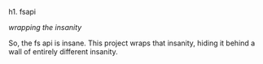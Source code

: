 h1. fsapi

*wrapping the insanity*

So, the fs api is insane.  This project wraps that insanity, hiding it behind a wall of entirely different insanity.
